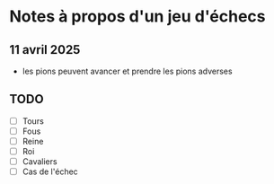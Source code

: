 # Notes à propos d'un jeu d'échecs

## 11 avril 2025

- les pions peuvent avancer et prendre les pions adverses

## TODO
- [ ] Tours
- [ ] Fous
- [ ] Reine
- [ ] Roi
- [ ] Cavaliers
- [ ] Cas de l'échec
